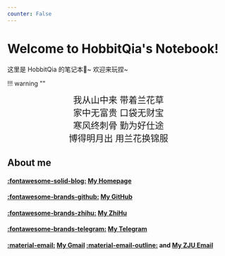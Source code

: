 ```yaml
---
counter: False   
---
```


# Welcome to HobbitQia's Notebook!  

这里是 HobbitQia 的笔记本📓~ 欢迎来玩捏~

!!! warning ""
    <div style="text-align: center; font-size:20px"  markdown="1">
    我从山中来 带着兰花草  
    家中无富贵 口袋无财宝  
    寒风终刺骨 勤为好仕途  
    博得明月出 用兰花换锦服
    </div>

## About me

#### [:fontawesome-solid-blog:](https://hobbitqia.github.io) [My Homepage](https://hobbitqia.github.io)

#### [:fontawesome-brands-github:](https://github.com/HobbitQia) [My GitHub](https://github.com/HobbitQia)

<!-- #### [:fontawesome-solid-blog:](https://blog.hobbitqia.cc) [My Blog](https://blog.hobbitqia.cc) -->

#### [:fontawesome-brands-zhihu:](https://www.zhihu.com/people/zhui-guang-zhe-45-23) [My ZhiHu](https://www.zhihu.com/people/zhui-guang-zhe-45-23)

#### [:fontawesome-brands-telegram:](https://t.me/Hobbit_Qia) [My Telegram](https://t.me/Hobbit_Qia) 

#### [:material-email:](mailto:hobbitqia@gmail.com) [My Gmail](mailto:hobbitqia@gmail.com)  [:material-email-outline:](mailto:hobbitqia@zju.edu.cn) and [My ZJU Email](mailto:hobbitqia@zju.edu.cn)

